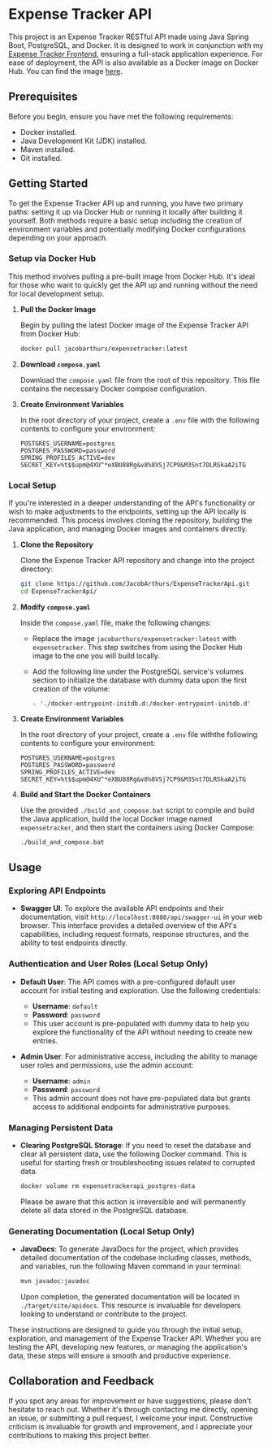 # Expense Tracker API

This project is an Expense Tracker RESTful API made using Java Spring Boot, PostgreSQL, and Docker. It is designed to work in conjunction with my [Expense Tracker Frontend](https://github.com/JacobArthurs/expense-tracker-frontend), ensuring a full-stack application experience. For ease of deployment, the API is also available as a Docker image on Docker Hub. You can find the image [here](https://hub.docker.com/repository/docker/jacobarthurs/expensetracker).

## Prerequisites

Before you begin, ensure you have met the following requirements:

- Docker installed.
- Java Development Kit (JDK) installed.
- Maven installed.
- Git installed.

## Getting Started

To get the Expense Tracker API up and running, you have two primary paths: setting it up via Docker Hub or running it locally after building it yourself. Both methods require a basic setup including the creation of environment variables and potentially modifying Docker configurations depending on your approach.

### Setup via Docker Hub

This method involves pulling a pre-built image from Docker Hub. It's ideal for those who want to quickly get the API up and running without the need for local development setup.

1. **Pull the Docker Image**

   Begin by pulling the latest Docker image of the Expense Tracker API from Docker Hub:

    ```bash
    docker pull jacobarthurs/expensetracker:latest
    ```

2. **Download `compose.yaml`**

   Download the `compose.yaml` file from the root of this repository. This file contains the necessary Docker compose configuration.

3. **Create Environment Variables**

   In the root directory of your project, create a `.env` file with the following contents to configure your environment:

   ```text
   POSTGRES_USERNAME=postgres
   POSTGRES_PASSWORD=password
   SPRING_PROFILES_ACTIVE=dev
   SECRET_KEY=%t$$upm@4XU^*eXBU88Rg&v8%8VSj7CP9&M3Snt7DLRSkaA2iTG
   ```

### Local Setup

If you're interested in a deeper understanding of the API's functionality or wish to make adjustments to the endpoints, setting up the API locally is recommended. This process involves cloning the repository, building the Java application, and managing Docker images and containers directly.

1. **Clone the Repository**

   Clone the Expense Tracker API repository and change into the project directory:

   ```bash
   git clone https://github.com/JacobArthurs/ExpenseTrackerApi.git
   cd ExpenseTrackerApi/
   ```

2. **Modify `compose.yaml`**

    Inside the `compose.yaml` file, make the following changes:
    - Replace the image `jacobarthurs/expensetracker:latest` with `expensetracker`. This step switches from using the Docker Hub image to the one you will build locally.
    - Add the following line under the PostgreSQL service's volumes section to initialize the database with dummy data upon the first creation of the volume:

        ```text
        - './docker-entrypoint-initdb.d:/docker-entrypoint-initdb.d'
        ```

3. **Create Environment Variables**

    In the root directory of your project, create a `.env` file withthe following contents to configure your environment:

    ```text
    POSTGRES_USERNAME=postgres
    POSTGRES_PASSWORD=password
    SPRING_PROFILES_ACTIVE=dev
    SECRET_KEY=%t$$upm@4XU^*eXBU88Rg&v8%8VSj7CP9&M3Snt7DLRSkaA2iTG
    ```
  
4. **Build and Start the Docker Containers**

    Use the provided `./build_and_compose.bat` script to compile and build the Java application, build the local Docker image named `expensetracker`, and then start the containers using Docker Compose:

    ```bash
    ./build_and_compose.bat
    ```

## Usage

### Exploring API Endpoints

- **Swagger UI**: To explore the available API endpoints and their documentation, visit `http://localhost:8080/api/swagger-ui` in your web browser. This interface provides a detailed overview of the API's capabilities, including request formats, response structures, and the ability to test endpoints directly.

### Authentication and User Roles (Local Setup Only)

- **Default User**: The API comes with a pre-configured default user account for initial testing and exploration. Use the following credentials:
  - **Username**: `default`
  - **Password**: `password`
  - This user account is pre-populated with dummy data to help you explore the functionality of the API without needing to create new entries.

- **Admin User**: For administrative access, including the ability to manage user roles and permissions, use the admin account:
  - **Username**: `admin`
  - **Password**: `password`
  - This admin account does not have pre-populated data but grants access to additional endpoints for administrative purposes.

### Managing Persistent Data

- **Clearing PostgreSQL Storage**: If you need to reset the database and clear all persistent data, use the following Docker command. This is useful for starting fresh or troubleshooting issues related to corrupted data.

    ```bash
    docker volume rm expensetrackerapi_postgres-data
    ```

    Please be aware that this action is irreversible and will permanently delete all data stored in the PostgreSQL database.

### Generating Documentation (Local Setup Only)

- **JavaDocs**: To generate JavaDocs for the project, which provides detailed documentation of the codebase including classes, methods, and variables, run the following Maven command in your terminal:

    ```bash
    mvn javadoc:javadoc
    ```

    Upon completion, the generated documentation will be located in `./target/site/apidocs`. This resource is invaluable for developers looking to understand or contribute to the project.

These instructions are designed to guide you through the initial setup, exploration, and management of the Expense Tracker API. Whether you are testing the API, developing new features, or managing the application's data, these steps will ensure a smooth and productive experience.

## Collaboration and Feedback

If you spot any areas for improvement or have suggestions, please don't hesitate to reach out. Whether it's through contacting me directly, opening an issue, or submitting a pull request, I welcome your input. Constructive criticism is invaluable for growth and improvement, and I appreciate your contributions to making this project better.
